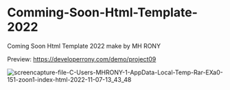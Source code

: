 # Comming-Soon-Html-Template-2022
Coming Soon Html Template 2022 make by MH RONY

Preview: https://developerrony.com/demo/project09

![screencapture-file-C-Users-MHRONY-1-AppData-Local-Temp-Rar-EXa0-151-zoon1-index-html-2022-11-07-13_43_48](https://user-images.githubusercontent.com/78216965/200253595-f691af0d-b8c8-41e7-a4a3-2e5d2c7efac0.png)
